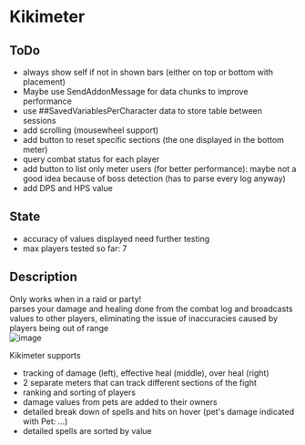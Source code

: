 # Kikimeter
## ToDo
- always show self if not in shown bars (either on top or bottom with placement)
- Maybe use SendAddonMessage for data chunks to improve performance
- use ##SavedVariablesPerCharacter data to store table between sessions
- add scrolling (mousewheel support)
- add button to reset specific sections (the one displayed in the bottom meter)
- query combat status for each player
- add button to list only meter users (for better performance): maybe not a good idea because of boss detection (has to parse every log anyway)
- add DPS and HPS value

## State
- accuracy of values displayed need further testing
- max players tested so far: 7

## Description
Only works when in a raid or party!  
parses your damage and healing done from the combat log and broadcasts values to other players, eliminating
the issue of inaccuracies caused by players being out of range  
![image](https://github.com/KikidoraFear/Kikimeter/assets/154637862/7a4a5a05-85fa-4402-8ff7-ed47b3b34d5e)
  
Kikimeter supports
- tracking of damage (left), effective heal (middle), over heal (right)
- 2 separate meters that can track different sections of the fight
- ranking and sorting of players
- damage values from pets are added to their owners
- detailed break down of spells and hits on hover (pet's damage indicated with Pet: ...)
- detailed spells are sorted by value
